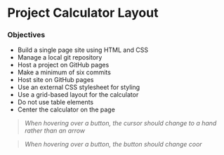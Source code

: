 # Project Calculator Layout

### Objectives

- Build a single page site using HTML and CSS
- Manage a local git repository
- Host a project on GitHub pages
- Make a minimum of six commits
- Host site on GitHub pages
- Use an external CSS stylesheet for styling
- Use a grid-based layout for the calculator 
- Do not use table elements
- Center the calculator on the page 

>*When hovering over a button, the cursor should change to a hand rather than an arrow*

>*When hovering over a button, the button should change coor*